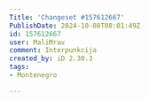 ```yaml
---
Title: 'Changeset #157612667'
PublishDate: 2024-10-08T08:01:49Z
id: 157612667
user: MaliMrav
comment: Interpunkcija
created_by: iD 2.30.3
tags:
- Montenegro

---
```

